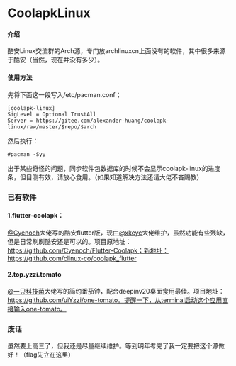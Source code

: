 # CoolapkLinux

#### 介绍
酷安Linux交流群的Arch源，专门放archlinuxcn上面没有的软件，其中很多来源于酷安（当然，现在并没有多少）。

#### 使用方法

先将下面这一段写入/etc/pacman.conf；

```
[coolapk-linux]
SigLevel = Optional TrustAll
Server = https://gitee.com/alexander-huang/coolapk-linux/raw/master/$repo/$arch
```

然后执行：

```
#pacman -Syy
```

出于某些奇怪的问题，同步软件包数据库的时候不会显示coolapk-linux的进度条，但目测有效，请放心食用。（如果知道解决方法还请大佬不吝赐教）

### 已有软件

#### 1.flutter-coolapk：

[@Cyenoch](https://github.com/Cyenoch)大佬写的酷安flutter版，现由[@xkeyc](https://github.com/xkeyC)大佬维护，虽然功能有些残缺，但是日常刷刷酷安还是可以的。项目原地址：https://github.com/Cyenoch/Flutter-Coolapk；新地址：https://github.com/clinux-co/coolapk_flutter

#### 2.top.yzzi.tomato

[@一只科技菌](https://github.com/uiYzzi)大佬写的简约番茄钟，配合deepinv20桌面食用最佳。项目地址：https://github.com/uiYzzi/one-tomato。提醒一下，从terminal启动这个应用直接输入one-tomato。

### 废话

虽然要上高三了，但我还是尽量继续维护。等到明年考完了我一定要把这个源做好！（flag先立在这里）